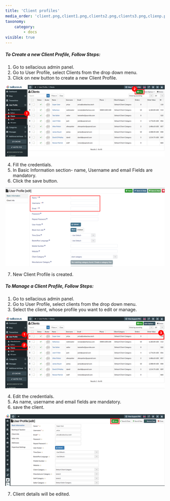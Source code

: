 ```yaml
---
title: 'Client profiles'
media_order: 'client.png,client1.png,clients2.png,clients3.png,clienp.png'
taxonomy:
    category:
        - docs
visible: true
---
```


##### **To Create a new Client Profile, Follow Steps:**

1. Go to sellacious admin panel.
2. Go to User Profile, select Clients from the drop down menu.
3. Click on new button to create a new Client Profile.

![](client.png)

4. Fill the credentials.
5. In Basic Information section- name, Username and email Fields are mandatory.
6. Click the save button.

![](clienp.png)

7. New Client Profile is created.

##### **To Manage a Client Profile, Follow Steps:**

1. Go to sellacious admin panel.
2. Go to User Profile, select clients from the drop down menu.
3. Select the client, whose profile you want to edit or manage.

![](clients2.png)

4. Edit the credentials.
5. As name, username and email fields are mandatory.
6. save the client.

![](clients3.png)

7. Client details will be edited.



